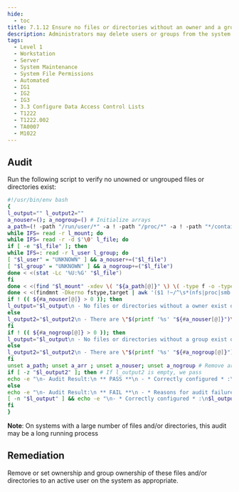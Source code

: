 ```yaml
---
hide:
  - toc
title: 7.1.12 Ensure no files or directories without an owner and a group exist
description: Administrators may delete users or groups from the system and neglect to remove all files and/or directories owned by those users or groups.
tags:
  - Level 1
  - Workstation
  - Server
  - System Maintenance
  - System File Permissions
  - Automated
  - IG1
  - IG2
  - IG3
  - 3.3 Configure Data Access Control Lists
  - T1222
  - T1222.002
  - TA0007
  - M1022
---
```


## Audit
Run the following script to verify no unowned or ungrouped files or directories exist:
```bash linenums="1"
#!/usr/bin/env bash
{
l_output="" l_output2=""
a_nouser=(); a_nogroup=() # Initialize arrays
a_path=(! -path "/run/user/*" -a ! -path "/proc/*" -a ! -path "*/containerd/*" -a ! -path "*/kubelet/pods/*" -a ! -path "*/kubelet/plugins/*" -a ! -path "/sys/fs/cgroup/memory/*" -a ! -path "/var/*/private/*")
while IFS= read -r l_mount; do
while IFS= read -r -d $'\0' l_file; do
if [ -e "$l_file" ]; then
while IFS=: read -r l_user l_group; do
[ "$l_user" = "UNKNOWN" ] && a_nouser+=("$l_file")
[ "$l_group" = "UNKNOWN" ] && a_nogroup+=("$l_file")
done < <(stat -Lc '%U:%G' "$l_file")
fi
done < <(find "$l_mount" -xdev \( "${a_path[@]}" \) \( -type f -o -type d \) \( -nouser -o -nogroup \) -print0 2> /dev/null)
done < <(findmnt -Dkerno fstype,target | awk '($1 !~/^\s*(nfs|proc|smb|vfat|iso9660|efivarfs|selinuxfs)/ && $2 !~/^\/run\/user\//){print $2}')
if ! (( ${#a_nouser[@]} > 0 )); then
l_output="$l_output\n - No files or directories without a owner exist on the local filesystem."
else
l_output2="$l_output2\n - There are \"$(printf '%s' "${#a_nouser[@]}")\" unowned files or directories on the system.\n- The following is a list of unowned files and/or directories:\n$(printf '%s\n' "${a_nouser[@]}")\n - end of list"
fi
if ! (( ${#a_nogroup[@]} > 0 )); then
l_output="$l_output\n - No files or directories without a group exist on the local filesystem."
else
l_output2="$l_output2\n - There are \"$(printf '%s' "${#a_nogroup[@]}")\" ungrouped files or directories on the system.\n- The following is a list of ungrouped files and/or directories:\n$(printf '%s\n' "${a_nogroup[@]}")\n- end of list"
fi
unset a_path; unset a_arr ; unset a_nouser; unset a_nogroup # Remove arrays
if [ -z "$l_output2" ]; then # If l_output2 is empty, we pass 
echo -e "\n- Audit Result:\n ** PASS **\n - * Correctly configured * :\n$l_output\n"
else
echo -e "\n- Audit Result:\n ** FAIL **\n - * Reasons for audit failure * :\n$l_output2"
[ -n "$l_output" ] && echo -e "\n- * Correctly configured * :\n$l_output\n"
fi
}
```

**Note**: On systems with a large number of files and/or directories, this audit may be a long running process

## Remediation
Remove or set ownership and group ownership of these files and/or directories to an active user on the system as appropriate.

